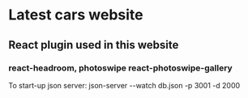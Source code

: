 # Latest cars website

## React plugin used in this website
### react-headroom, photoswipe react-photoswipe-gallery

To start-up json server: json-server --watch db.json -p 3001 -d 2000
